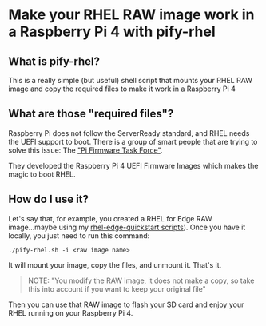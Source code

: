 # Make your RHEL RAW image work in a Raspberry Pi 4 with pify-rhel

## What is pify-rhel?
This is a really simple (but useful) shell script that mounts your RHEL RAW image and copy the required files to make it work in a Raspberry Pi 4 

## What are those "required files"?
Raspberry Pi does not follow the ServerReady standard, and RHEL needs the UEFI support to boot. There is a group of smart people that are trying to solve this issue: The ["Pi Firmware Task Force"](https://github.com/pftf).

They developed the Raspberry Pi 4 UEFI Firmware Images which makes the magic to boot RHEL.

## How do I use it?
Let's say that, for example, you created a RHEL for Edge RAW image...maybe using my [rhel-edge-quickstart scripts](https://github.com/luisarizmendi/rhel-edge-quickstart)). Once you have it locally, you just need to run this command:

```
./pify-rhel.sh -i <raw image name>
``` 

It will mount your image, copy the files, and unmount it. That's it.

> NOTE: "You modify the RAW image, it does not make a copy, so take this into account if you want to keep your original file"

Then you can use that RAW image to flash your SD card and enjoy your RHEL running on your Raspberry Pi 4.
